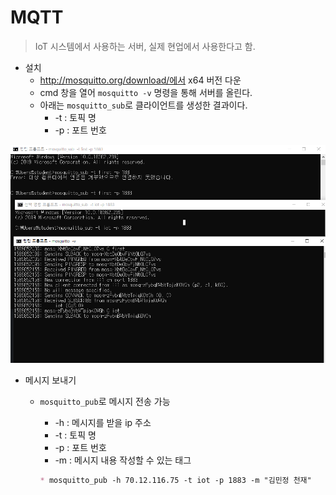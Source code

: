 # MQTT

> IoT 시스템에서 사용하는 서버, 실제 현업에서 사용한다고 함.

* 설치
  * http://mosquitto.org/download/에서 x64 버전 다운
  * cmd 창을 열어 `mosquitto -v` 명령을 통해 서버를 올린다. 
  * 아래는 `mosquitto_sub`로 클라이언트를 생성한 결과이다.
    * -t : 토픽 명
    * -p : 포트 번호

<img src="../images/mosquitto.PNG" style="zoom:67%;" />

* 메시지 보내기

  * `mosquitto_pub`로 메시지 전송 가능

    * -h : 메시지를 받을 ip 주소
    * -t : 토픽 명
    * -p : 포트 번호
    * -m : 메시지 내용 작성할 수 있는 태그

    ```markdown
    * mosquitto_pub -h 70.12.116.75 -t iot -p 1883 -m "김민정 천재"
    ```

    

